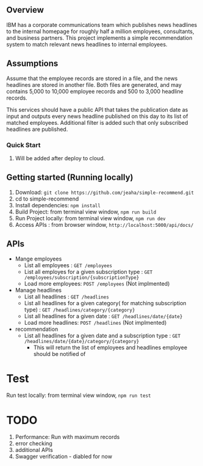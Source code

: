 ## Overview
IBM has a corporate communications team which publishes news headlines to the internal homepage for roughly half a million employees, consultants, and business partners. This project implements a simple recommendation system to match relevant news headlines to internal employees.

## Assumptions
Assume that the employee records are stored in a file, and the news headlines are stored in another file.  Both files are generated, and may contains 5,000 to 10,000 employee records and 500 to 3,000 headline records.  

This services should have a public API that takes the publication date as input and outputs every news headline published on this day to its list of matched employees.  Additional filter is added such that only subscribed headlines are published.

### Quick Start

1. Will be added after deploy to cloud.


## Getting started (Running locally)

1. Download: `git clone https://github.com/jeaha/simple-recommend.git` 
2. cd to simple-recommend 
3. Install dependencies: `npm install` 
4. Build Project: from terminal view window, `npm run build` 
5. Run Project locally: from terminal view window, `npm run dev` 
6. Access APIs : from browser window, `http://localhost:5000/api/docs/` 

## APIs
- Mange employees
    - List all employees : `GET /employees` 
    - List all employes for a given subscription type : `GET /employees/subscription/{subscriptionType}`
    - Load more employees: `POST /employees` (Not implmented)
- Manage headlines
    - List all headlines : `GET /headlines` 
    - List all headlines for a given category( for matching subscription type) : `GET /headlines/category/{category}`
    - List all headlines for a given date : `GET /headlines/date/{date}`
    - Load more headlines: `POST /headlines` (Not implmented)
- recommendation
    - List all headlines for a given date and a subscription type : `GET /headlines/date/{date}/category/{category}`
        - This will return the list of employees and headlines employee should be notified of 

# Test

Run test locally: from terminal view window, `npm run test` 

# TODO

1. Performance: Run with maximum records  
2. error checking 
3. additional APIs
4. Swagger verification - diabled for now
